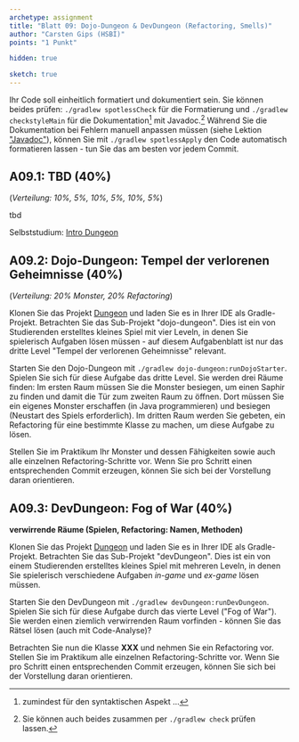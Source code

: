 ```yaml
---
archetype: assignment
title: "Blatt 09: Dojo-Dungeon & DevDungeon (Refactoring, Smells)"
author: "Carsten Gips (HSBI)"
points: "1 Punkt"

hidden: true

sketch: true
---
```


Ihr Code soll einheitlich formatiert und dokumentiert sein. Sie können beides prüfen:
`./gradlew spotlessCheck` für die Formatierung und `./gradlew checkstyleMain` für die
Dokumentation[^1] mit Javadoc.[^2] Während Sie die Dokumentation bei Fehlern manuell anpassen
müssen (siehe Lektion ["Javadoc"]), können Sie mit `./gradlew spotlessApply` den Code
automatisch formatieren lassen - tun Sie das am besten vor jedem Commit.

## A09.1: TBD (40%)

(*Verteilung: 10%, 5%, 10%, 5%, 10%, 5%*)

tbd

Selbststudium: [Intro Dungeon]

## A09.2: Dojo-Dungeon: Tempel der verlorenen Geheimnisse (40%)

(*Verteilung: 20% Monster, 20% Refactoring*)

Klonen Sie das Projekt [Dungeon] und laden Sie es in Ihrer IDE als Gradle-Projekt. Betrachten
Sie das Sub-Projekt "dojo-dungeon". Dies ist ein von Studierenden erstelltes kleines Spiel mit
vier Leveln, in denen Sie spielerisch Aufgaben lösen müssen - auf diesem Aufgabenblatt ist nur
das dritte Level "Tempel der verlorenen Geheimnisse" relevant.

Starten Sie den Dojo-Dungeon mit `./gradlew dojo-dungeon:runDojoStarter`. Spielen Sie sich für
diese Aufgabe das dritte Level. Sie werden drei Räume finden: Im ersten Raum müssen Sie die
Monster besiegen, um einen Saphir zu finden und damit die Tür zum zweiten Raum zu öffnen. Dort
müssen Sie ein eigenes Monster erschaffen (in Java programmieren) und besiegen (Neustart des
Spiels erforderlich). Im dritten Raum werden Sie gebeten, ein Refactoring für eine bestimmte
Klasse zu machen, um diese Aufgabe zu lösen.

Stellen Sie im Praktikum Ihr Monster und dessen Fähigkeiten sowie auch alle einzelnen
Refactoring-Schritte vor. Wenn Sie pro Schritt einen entsprechenden Commit erzeugen, können
Sie sich bei der Vorstellung daran orientieren.

## A09.3: DevDungeon: Fog of War (40%)

**verwirrende Räume (Spielen, Refactoring: Namen, Methoden)**

Klonen Sie das Projekt [Dungeon] und laden Sie es in Ihrer IDE als Gradle-Projekt. Betrachten
Sie das Sub-Projekt "devDungeon". Dies ist ein von einem Studierenden erstelltes kleines Spiel
mit mehreren Leveln, in denen Sie spielerisch verschiedene Aufgaben *in-game* und *ex-game*
lösen müssen.

Starten Sie den DevDungeon mit `./gradlew devDungeon:runDevDungeon`. Spielen Sie sich für
diese Aufgabe durch das vierte Level ("Fog of War"). Sie werden einen ziemlich verwirrenden
Raum vorfinden - können Sie das Rätsel lösen (auch mit Code-Analyse)?

Betrachten Sie nun die Klasse **XXX** und nehmen Sie ein Refactoring vor. Stellen Sie im
Praktikum alle einzelnen Refactoring-Schritte vor. Wenn Sie pro Schritt einen entsprechenden
Commit erzeugen, können Sie sich bei der Vorstellung daran orientieren.

[^1]: zumindest für den syntaktischen Aspekt ...

[^2]: Sie können auch beides zusammen per `./gradlew check` prüfen lassen.

  ["Javadoc"]: ../lecture/coding/javadoc.md
  [Intro Dungeon]: ../lecture/frameworks/dungeon.md
  [Dungeon]: https://github.com/Dungeon-CampusMinden/Dungeon
